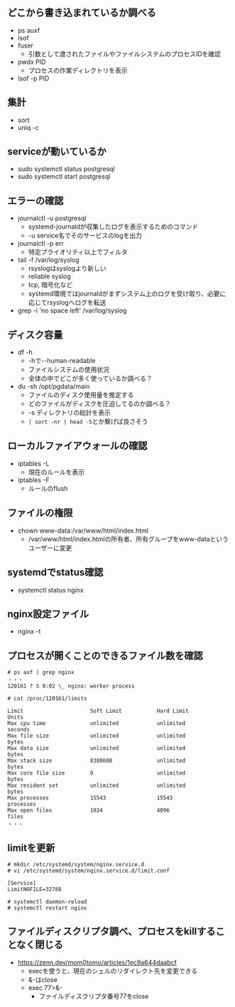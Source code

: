 ## どこから書き込まれているか調べる
- ps auxf
- lsof
- fuser
    - 引数として渡されたファイルやファイルシステムのプロセスIDを確認
- pwdx PID
    - プロセスの作業ディレクトリを表示
- lsof -p PID

## 集計
- sort
- uniq -c

## serviceが動いているか
- sudo systemctl status postgresql
- sudo systemctl start postgresql

## エラーの確認
- journalctl -u postgresql
    - systemd-journaldが収集したログを表示するためのコマンド
    - -u service名でそのサービスのlogを出力
- journalctl -p err
    - 特定プライオリティ以上でフィルタ
- tail -f /var/log/syslog
    - rsyslogはsyslogより新しい
    - reliable syslog
    - tcp, 暗号化など
    - systemd環境ではjournaldがまずシステム上のログを受け取り、必要に応じてrsyslogへログを転送
- grep -i 'no space left' /var/log/syslog

## ディスク容量
- df -h
    - -hで--human-readable
    - ファイルシステムの使用状況
    - 全体の中でどこが多く使っているか調べる？
- du -sh /opt/pgdata/main
    - ファイルのディスク使用量を推定する
    - どのファイルがディスクを圧迫してるのか調べる？
    - -s ディレクトリの総計を表示
    - `| sort -nr | head -5`とか繋げば良さそう

## ローカルファイアウォールの確認
- iptables -L
    - 現在のルールを表示
- iptables -F
    - ルールのflush

## ファイルの権限
- chown www-data:/var/www/html/index.html
    - /var/www/html/index.htmlの所有者、所有グループをwww-dataというユーザーに変更

## systemdでstatus確認
- systemctl status nginx

## nginx設定ファイル
- nginx -t

## プロセスが開くことのできるファイル数を確認
```
# ps axf | grep nginx
・・・
120161 ? S 0:02 \_ nginx: worker process

# cat /proc/120161/limits

Limit                     Soft Limit           Hard Limit           Units     
Max cpu time              unlimited            unlimited            seconds   
Max file size             unlimited            unlimited            bytes     
Max data size             unlimited            unlimited            bytes     
Max stack size            8388608              unlimited            bytes     
Max core file size        0                    unlimited            bytes     
Max resident set          unlimited            unlimited            bytes     
Max processes             15543                15543                processes 
Max open files            1024                 4096                 files
・・・
```

## limitを更新
```
# mkdir /etc/systemd/system/nginx.service.d
# vi /etc/systemd/system/nginx.service.d/limit.conf

[Service]
LimitNOFILE=32768

# systemctl daemon-reload
# systemctl restart nginx
```

## ファイルディスクリプタ調べ、プロセスをkillすることなく閉じる
- https://zenn.dev/mom0tomo/articles/1ec9a644daabcf
    - execを使うと、現在のシェルのリダイレクト先を変更できる
    - &-はclose
    - exec 77>&-
        - ファイルディスクリプタ番号77をclose
